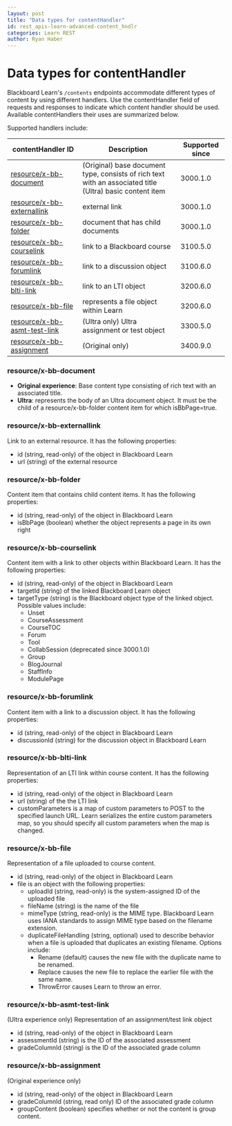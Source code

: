 ```yaml
---
layout: post
title: "Data types for contentHandler"
id: rest_apis-learn-advanced-content_hndlr
categories: Learn REST
author: Ryan Haber
---
```


# Data types for contentHandler

Blackboard Learn's `/contents` endpoints accommodate different types of content
by using different handlers. Use the contentHandler field of requests and
responses to indicate which content handler should be used. Available
contentHandlers their uses are summarized below.

Supported handlers include:

| contentHandler ID                                            | Description                                                                                                   | Supported since |
| ------------------------------------------------------------ | ------------------------------------------------------------------------------------------------------------- | --------------- |
| [resource/x-bb-document](#resourcex-bb-document)             | (Original) base document type, consists of rich text with an associated title<br />(Ultra) basic content item | 3000.1.0        |
| [resource/x-bb-externallink](#resourcex-bb-externallink)     | external link                                                                                                 | 3000.1.0        |
| [resource/x-bb-folder](#resourcex-bb-folder)                 | document that has child documents                                                                             | 3000.1.0        |
| [resource/x-bb-courselink](#resourcex-bb-courselink)         | link to a Blackboard course                                                                                   | 3100.5.0        |
| [resource/x-bb-forumlink](#resourcex-bb-forumlink)           | link to a discussion object                                                                                   | 3100.6.0        |
| [resource/x-bb-blti-link](#resourcex-bb-blti-link)           | link to an LTI object                                                                                         | 3200.6.0        |
| [resource/x-bb-file](#resourcex-bb-file)                     | represents a file object within Learn                                                                         | 3200.6.0        |
| [resource/x-bb-asmt-test-link](#resourcex-bb-asmt-test-link) | (Ultra only) Ultra assignment or test object                                                                  | 3300.5.0        |
| [resource/x-bb-assignment](#resourcex-bb-assignment)         | (Original only)                                                                                               | 3400.9.0        |

### resource/x-bb-document

- **Original experience**: Base content type consisting of rich text with an associated title.
- **Ultra**: represents the body of an Ultra document object. It must be the child of a resource/x-bb-folder content item for which isBbPage=true.

### resource/x-bb-externallink

Link to an external resource. It has the following properties:

- id (string, read-only) of the object in Blackboard Learn
- url (string) of the external resource

### resource/x-bb-folder

Content item that contains child content items. It has the following
properties:

- id (string, read-only) of the object in Blackboard Learn
- isBbPage (boolean) whether the object represents a page in its own right

### resource/x-bb-courselink

Content item with a link to other objects within Blackboard Learn. It has the
following properties:

- id (string, read-only) of the object in Blackboard Learn
- targetId (string) of the linked Blackboard Learn object
- targetType (string) is the Blackboard object type of the linked object. Possible values include:
  - Unset
  - CourseAssessment
  - CourseTOC
  - Forum
  - Tool
  - CollabSession (deprecated since 3000.1.0)
  - Group
  - BlogJournal
  - StaffInfo
  - ModulePage

### resource/x-bb-forumlink

Content item with a link to a discussion object. It has the following
properties:

- id (string, read-only) of the object in Blackboard Learn
- discussionId (string) for the discussion object in Blackboard Learn

### resource/x-bb-blti-link

Representation of an LTI link within course content. It has the following
properties:

- id (string, read-only) of the object in Blackboard Learn
- url (string) of the the LTI link
- customParameters is a map of custom parameters to POST to the specified launch URL. Learn serializes the entire custom parameters map, so you should specify all custom parameters when the map is changed.

### resource/x-bb-file

Representation of a file uploaded to course content.

- id (string, read-only) of the object in Blackboard Learn
- file is an object with the following properties:
  - uploadId (string, read-only) is the system-assigned ID of the uploaded file
  - fileName (string) is the name of the file
  - mimeType (string, read-only) is the MIME type. Blackboard Learn uses IANA standards to assign MIME type based on the filename extension.
  - duplicateFileHandling (string, optional) used to describe behavior when a file is uploaded that duplicates an existing filename. Options include:
    - Rename (default) causes the new file with the duplicate name to be renamed.
    - Replace causes the new file to replace the earlier file with the same name.
    - ThrowError causes Learn to throw an error.

### resource/x-bb-asmt-test-link

(Ultra experience only) Representation of an assignment/test link object

- id (string, read-only) of the object in Blackboard Learn
- assessmentId (string) is the ID of the associated assessment
- gradeColumnId (string) is the ID of the associated grade column

### resource/x-bb-assignment

(Original experience only)

- id (string, read-only) of the object in Blackboard Learn
- gradeColumnId (string, read only) ID of the associated grade column
- groupContent (boolean) specifies whether or not the content is group content.
